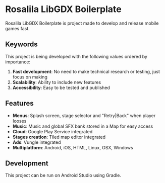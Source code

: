 Rosalila LibGDX Boilerplate
===========================

Rosalila LibGDX Boilerplate is project made to develop and release mobile games fast.

## Keywords

This project is being developed with the following values ordered by importance:

1. **Fast development**: No need to make technical research or testing, just focus on making
2. **Scalability**: Ability to include new features
3. **Accessibility**: Easy to be tested and published

## Features

* **Menus**: Splash screen, stage selector and "Retry|Back" when player looses
* **Music**: Music and global SFX bank stored in a Map for easy access
* **Cloud**: Google Play Service integrated
* **Stages creation**: Tiled map editor integrated
* **Ads**: Vungle integrated
* **Multiplatform**: Android, iOS, HTML, Linux, OSX, Windows

## Development

This project can be run on Android Studio using Gradle.
